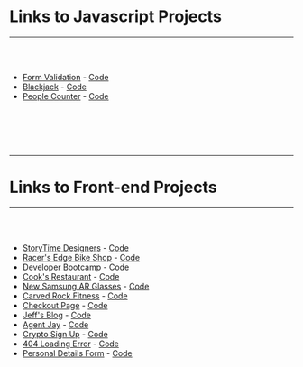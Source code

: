 <h1>Links to Javascript Projects</h1>
<hr>

<br/>
<br/>

* [Form Validation](https://formvalidation100.netlify.app/) - [Code](https://github.com/The-Flying-Dev/Form-Validation)
* [Blackjack](https://gameofblackjack.netlify.app/) - [Code](https://github.com/The-Flying-Dev/Blackjack)
* [People Counter](https://passengercounting.netlify.app/) - [Code](https://github.com/The-Flying-Dev/Counter)



<br/>
<br/>
<br/>
<br/>
<hr>

<h1>Links to Front-end Projects</h1>
<hr>

<br/>
<br/>

* [StoryTime Designers](https://storytimeteam.netlify.app/) - [Code](https://github.com/The-Flying-Dev/Meet-the-Team)
* [Racer's Edge Bike Shop](https://racersedge.netlify.app) - [Code](https://github.com/The-Flying-Dev/One-Page-Catalogue)
* [Developer Bootcamp](https://bootcamp4ir.netlify.app) - [Code](https://github.com/The-Flying-Dev/Bootstrap-Bootcamp-)
* [Cook's Restaurant](https://cooksrestaurant.netlify.app/) - [Code](https://github.com/The-Flying-Dev/3-Course-Menu/tree/main)
* [New Samsung AR Glasses](https://samsungliteglasses.netlify.app) - [Code](https://github.com/The-Flying-Dev/Responsive-Website-)
* [Carved Rock Fitness](https://carvedrockfitnessapp.netlify.app/) - [Code](https://github.com/The-Flying-Dev/Rock-Climbing-Business-Landing-Page)
* [Checkout Page](https://checkoutdetails.netlify.app/) - [Code](https://github.com/The-Flying-Dev/Checkout-page)
* [Jeff's Blog](https://jeffsblog.netlify.app/) - [Code](https://github.com/The-Flying-Dev/Jeff-s-Blog-theme)
* [Agent Jay](https://agentjay.netlify.app/) - [Code](https://github.com/The-Flying-Dev/Agent-Jay-landing-page)
* [Crypto Sign Up](https://strattonoakmontcrypto.netlify.app) - [Code](https://github.com/The-Flying-Dev/Landing-page)
* [404 Loading Error](https://page-404-error.netlify.app) - [Code](https://github.com/The-Flying-Dev/404-Not-Found-Page)
* [Personal Details Form](https://personalprofilesetup.netlify.app) - [Code](https://github.com/The-Flying-Dev/Login-Form)

